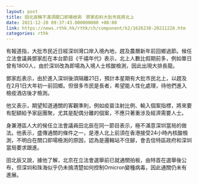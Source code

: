 ```yaml
---
layout: post
title: 田北辰稱不滿須關口即場檢測　鄧家彪料大批市民將北上
date: 2021-12-28 09:37:43.000000000 +08:00
link: https://news.rthk.hk/rthk/ch/component/k2/1626238-20211228.htm
categories: rthk
---
```


有報道指，大批市民近日經深圳灣口岸入境內地，趕及農曆新年前回鄉過節。候任立法會議員鄧家彪在本台節目《千禧年代》表示，北上人數比假期前多，例如單日曾有1800人，由於深圳改為即場為入境人士核酸檢測，因此出現大排長龍。

鄧家彪表示，由於進入深圳後須隔離21日，預計本星期有大批市民北上，以趕及在2月1日大年初一前回鄉。但很多市民是長者，希望能人性化處理，待他們進入檢疫酒店後才檢測。

他又表示，期望知道通關的客觀準則，例如疫苗注射比例、輸入個案指標，將來要有配額給予家庭團聚，尤其是配偶分離的個案，不應只著重涉及經濟需要人士。

身兼港區人大的候任立法會議員田北辰在同一節目表示，極不滿意深圳當局的做法。他表示，盛傳通關的條件之一，是港人北上前須在香港接受24小時內核酸檢測，不明白在關口即場檢測的原因，認為是邏輯站不住腳，會去信特區政府和深圳當局要求跟進。

田北辰又說，據他了解，北京在立法會選舉前已就通關拍板，由特首在選舉後公布，但深圳和珠海似乎仍未搞清楚如何控制Omicron變種病毒，因此通關仍未有進展。
